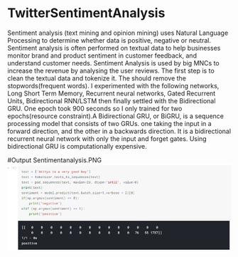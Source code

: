 # TwitterSentimentAnalysis
Sentiment analysis (text mining and opinion mining) uses Natural Language Processing to determine whether data is positive, negative or neutral. Sentiment analysis is often performed on textual data to help businesses monitor brand and product sentiment in customer feedback, and understand customer needs. Sentiment Analysis is used by big MNCs to increase the revenue by analysing the user reviews. The first step is to clean the textual data and tokenize it. The should remove the stopwords(frequent words). I experimented with the following networks, Long Short Term Memory, Recurrent neural networks, Gated Recurrent Units, Bidirectional RNN/LSTM then finally settled with the Bidirectional GRU. One epoch took 900 seconds so I only trained for two epochs(resource constraint).A Bidirectional GRU, or BiGRU, is a sequence processing model that consists of two GRUs. one taking the input in a forward direction, and the other in a backwards direction. It is a bidirectional recurrent neural network with only the input and forget gates. Using bidirectional GRU is computationally expensive.

#Output Sentimentanalysis.PNG
![Output](Sentimentanalysis.PNG)

